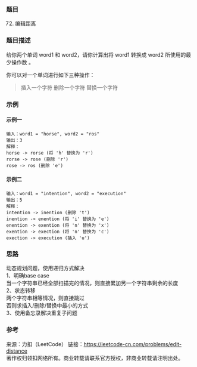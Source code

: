 ### 题目

72. 编辑距离

### 题目描述

给你两个单词 word1 和 word2，请你计算出将 word1 转换成 word2 所使用的最少操作数 。

你可以对一个单词进行如下三种操作：

>插入一个字符
>删除一个字符
>替换一个字符

### 示例

#### 示例一

```golang
输入：word1 = "horse", word2 = "ros"
输出：3
解释：
horse -> rorse (将 'h' 替换为 'r')
rorse -> rose (删除 'r')
rose -> ros (删除 'e')
```

#### 示例二

```golang
输入：word1 = "intention", word2 = "execution"
输出：5
解释：
intention -> inention (删除 't')
inention -> enention (将 'i' 替换为 'e')
enention -> exention (将 'n' 替换为 'x')
exention -> exection (将 'n' 替换为 'c')
exection -> execution (插入 'u')
```

### 思路

动态规划问题，使用递归方式解决  
1、明确base case  
当一个字符串已经全部扫描完的情况，则直接累加另一个字符串剩余的长度  
2、状态转移  
两个字符串相等情况，则直接跳过  
否则求插入/删除/替换中最小的方式  
3、使用备忘录解决重复子问题

### 参考

来源：力扣（LeetCode）
链接：<https://leetcode-cn.com/problems/edit-distance>  
著作权归领扣网络所有。商业转载请联系官方授权，非商业转载请注明出处。  
